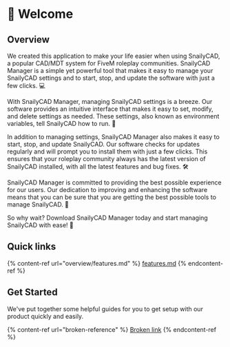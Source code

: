 # 👋 Welcome

## Overview

We created this application to make your life easier when using SnailyCAD, a popular CAD/MDT system for FiveM roleplay communities. SnailyCAD Manager is a simple yet powerful tool that makes it easy to manage your SnailyCAD settings and to start, stop, and update the software with just a few clicks. 💻

With SnailyCAD Manager, managing SnailyCAD settings is a breeze. Our software provides an intuitive interface that makes it easy to set, modify, and delete settings as needed. These settings, also known as environment variables, tell SnailyCAD how to run. 🔧

In addition to managing settings, SnailyCAD Manager also makes it easy to start, stop, and update SnailyCAD. Our software checks for updates regularly and will prompt you to install them with just a few clicks. This ensures that your roleplay community always has the latest version of SnailyCAD installed, with all the latest features and bug fixes. 🛠️

SnailyCAD Manager is committed to providing the best possible experience for our users. Our dedication to improving and enhancing the software means that you can be sure that you are getting the best possible tools to manage SnailyCAD. 💪

So why wait? Download SnailyCAD Manager today and start managing SnailyCAD with ease! 🚀

## Quick links

{% content-ref url="overview/features.md" %}
[features.md](overview/features.md)
{% endcontent-ref %}

## Get Started

We've put together some helpful guides for you to get setup with our product quickly and easily.

{% content-ref url="broken-reference" %}
[Broken link](broken-reference)
{% endcontent-ref %}
